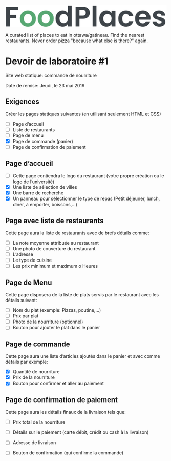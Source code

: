 ![Logo](logo.png)

A curated list of places to eat in ottawa/gatineau. Find the nearest restaurants. Never order pizza "because what else is there?" again.

# Devoir de laboratoire #1
Site web statique: commande de nourriture

Date de remise: Jeudi, le 23 mai 2019

## Exigences
Créer les pages statiques suivantes (en utilisant seulement HTML et CSS)
- [ ] Page d’accueil
- [ ] Liste de restaurants
- [ ] Page de menu
- [x] Page de commande (panier)
- [ ] Page de confirmation de paiement

## Page d’accueil
- [ ] Cette page contiendra le logo du restaurant (votre propre création ou le logo de l’université)
- [x] Une liste de sélection de villes
- [x] Une barre de recherche
- [x] Un panneau pour sélectionner le type de repas (Petit déjeuner, lunch, dîner, à emporter, boissons,...)

## Page avec liste de restaurants
Cette page aura la liste de restaurants avec de brefs détails comme: 
- [ ] La note moyenne attribuée au restaurant
- [ ] Une photo de couverture du restaurant
- [ ] L’adresse
- [ ] Le type de cuisine
- [ ] Les prix minimum et maximum o Heures

## Page de Menu
Cette page disposera de la liste de plats servis par le restaurant avec les détails suivant: 
- [ ] Nom du plat (exemple: Pizzas, poutine,...)
- [ ] Prix par plat
- [ ] Photo de la nourriture (optionnel)
- [ ] Bouton pour ajouter le plat dans le panier

## Page de commande
Cette page aura une liste d’articles ajoutés dans le panier et avec comme détails par exemple: 
- [x] Quantité de nourriture
- [x] Prix de la nourriture
- [x] Bouton pour confirmer et aller au paiement

## Page de confirmation de paiement
Cette page aura les détails finaux de la livraison tels que: 
- [ ] Prix total de la nourriture
- [ ] Détails sur le paiement (carte débit, crédit ou cash à la livraison) 
- [ ] Adresse de livraison
- [ ] Bouton de confirmation (qui confirme la commande)

